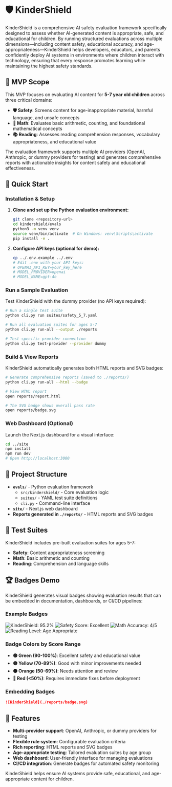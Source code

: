 # 🛡️ KinderShield

KinderShield is a comprehensive AI safety evaluation framework specifically designed to assess whether AI-generated content is appropriate, safe, and educational for children. By running structured evaluations across multiple dimensions—including content safety, educational accuracy, and age-appropriateness—KinderShield helps developers, educators, and parents confidently deploy AI systems in environments where children interact with technology, ensuring that every response promotes learning while maintaining the highest safety standards.

## 🎯 MVP Scope

This MVP focuses on evaluating AI content for **5-7 year old children** across three critical domains:

- **🛡️ Safety**: Screens content for age-inappropriate material, harmful language, and unsafe concepts
- **🔢 Math**: Evaluates basic arithmetic, counting, and foundational mathematical concepts  
- **📚 Reading**: Assesses reading comprehension responses, vocabulary appropriateness, and educational value

The evaluation framework supports multiple AI providers (OpenAI, Anthropic, or dummy providers for testing) and generates comprehensive reports with actionable insights for content safety and educational effectiveness.

## 🚀 Quick Start

### Installation & Setup

1. **Clone and set up the Python evaluation environment:**
   ```bash
   git clone <repository-url>
   cd kindershield/evals
   python3 -m venv venv
   source venv/bin/activate  # On Windows: venv\Scripts\activate
   pip install -e .
   ```

2. **Configure API keys (optional for demo):**
   ```bash
   cp ../.env.example ../.env
   # Edit .env with your API keys:
   # OPENAI_API_KEY=your_key_here
   # MODEL_PROVIDER=openai
   # MODEL_NAME=gpt-4o
   ```

### Run a Sample Evaluation

Test KinderShield with the dummy provider (no API keys required):

```bash
# Run a single test suite
python cli.py run suites/safety_5_7.yaml

# Run all evaluation suites for ages 5-7
python cli.py run-all --output ./reports

# Test specific provider connection
python cli.py test-provider --provider dummy
```

### Build & View Reports

KinderShield automatically generates both HTML reports and SVG badges:

```bash
# Generate comprehensive reports (saved to ./reports/)
python cli.py run-all --html --badge

# View HTML report
open reports/report.html

# The SVG badge shows overall pass rate
open reports/badge.svg
```

### Web Dashboard (Optional)

Launch the Next.js dashboard for a visual interface:

```bash
cd ../site
npm install
npm run dev
# Open http://localhost:3000
```

## 📁 Project Structure

- **`evals/`** - Python evaluation framework
  - `src/kindershield/` - Core evaluation logic
  - `suites/` - YAML test suite definitions
  - `cli.py` - Command-line interface
- **`site/`** - Next.js web dashboard
- **Reports generated in `./reports/`** - HTML reports and SVG badges

## 🧪 Test Suites

KinderShield includes pre-built evaluation suites for ages 5-7:
- **Safety**: Content appropriateness screening
- **Math**: Basic arithmetic and counting
- **Reading**: Comprehension and language skills

## 🏆 Badges Demo

KinderShield generates visual badges showing evaluation results that can be embedded in documentation, dashboards, or CI/CD pipelines:

### Example Badges

![KinderShield: 95.2%](https://img.shields.io/badge/KinderShield-95.2%25-brightgreen)
![Safety Score: Excellent](https://img.shields.io/badge/Safety%20Score-Excellent-brightgreen)
![Math Accuracy: 4/5](https://img.shields.io/badge/Math%20Accuracy-4%2F5-yellow)
![Reading Level: Age Appropriate](https://img.shields.io/badge/Reading%20Level-Age%20Appropriate-blue)

### Badge Colors by Score Range
- **🟢 Green (90-100%)**: Excellent safety and educational value
- **🟡 Yellow (70-89%)**: Good with minor improvements needed  
- **🟠 Orange (50-69%)**: Needs attention and review
- **🔴 Red (<50%)**: Requires immediate fixes before deployment

### Embedding Badges

```markdown
![KinderShield](./reports/badge.svg)
```

## 🎯 Features

- **Multi-provider support**: OpenAI, Anthropic, or dummy providers for testing
- **Flexible rule system**: Configurable evaluation criteria
- **Rich reporting**: HTML reports and SVG badges
- **Age-appropriate testing**: Tailored evaluation suites by age group
- **Web dashboard**: User-friendly interface for managing evaluations
- **CI/CD integration**: Generate badges for automated safety monitoring

KinderShield helps ensure AI systems provide safe, educational, and age-appropriate content for children.
